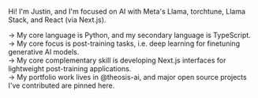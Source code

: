 Hi! I'm Justin, and I'm focused on AI with Meta's Llama, torchtune, Llama Stack, and React (via Next.js). 

→ My core language is Python, and my secondary language is TypeScript. <br/>
→ My core focus is post-training tasks, i.e. deep learning for finetuning generative AI models. <br/>
→ My core complementary skill is developing Next.js interfaces for lightweight post-training applications. <br/>
→ My portfolio work lives in <a href="https://github.com/theosis-ai" style="text-decoration: none">@theosis-ai</a>, and major open source projects I've contributed are pinned here. 
